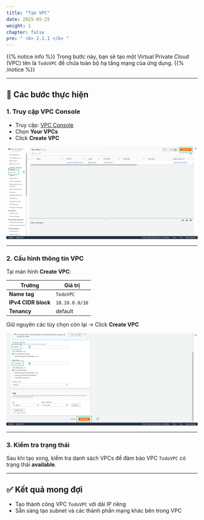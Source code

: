 ```yaml
---
title: "Tạo VPC"
date: 2025-05-25
weight: 1
chapter: false
pre: " <b> 2.1.1 </b> "
---
```


{{% notice info %}}
Trong bước này, bạn sẽ tạo một Virtual Private Cloud (VPC) tên là `TodoVPC` để chứa toàn bộ hạ tầng mạng của ứng dụng.
{{% /notice %}}

---

## 🧭 Các bước thực hiện

### 1. Truy cập VPC Console

- Truy cập: [VPC Console](https://console.aws.amazon.com/vpc/home)
- Chọn **Your VPCs**
- Click **Create VPC**

![VPC](/images/2.prerequisite/001-createvpc.png)

---

### 2. Cấu hình thông tin VPC

Tại màn hình **Create VPC**:

| Trường                | Giá trị                  |
|------------------------|--------------------------|
| **Name tag**          | `TodoVPC`               |
| **IPv4 CIDR block**   | `10.10.0.0/16`          |
| **Tenancy**           | default                 |

Giữ nguyên các tùy chọn còn lại → Click **Create VPC**

![VPC](/images/2.prerequisite/002-createvpc.png)

---

### 3. Kiểm tra trạng thái

Sau khi tạo xong, kiểm tra danh sách VPCs để đảm bảo VPC `TodoVPC` có trạng thái **available**.

---

## ✅ Kết quả mong đợi

- Tạo thành công VPC `TodoVPC` với dải IP riêng
- Sẵn sàng tạo subnet và các thành phần mạng khác bên trong VPC
